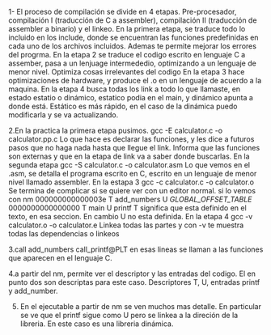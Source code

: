 1- El proceso de compilación se divide en 4 etapas. Pre-procesador, 
  compilación I (traducción de C  a assembler), compilación II 
  (traducción de assembler a binario) y el linkeo.
  En la primera etapa, se traduce todo lo incluido en los include, 
  donde se encuentran las funciones predefinidas en cada uno de los
  archivos incluidos. Ademas te permite mejorar los errores del 
  progrma.
  En la etapa 2 se traduce el codigo escrito en lenguaje C a assember, 
  pasa a un lenjuage intermededio, optimizando a un lenguaje de menor 
  nivel. Optimiza cosas irrelevantes del codigo
  En la etapa 3 hace optimizaciones de hardware, y produce el .o 
  en un lenguaje de acuerdo a la maquina.
  En la etapa 4 busca todas los link a todo lo que llamaste, en estado 
  estatio o dinámico, estatico podia en el main, y dinámico apunta a 
  donde está. Estático es más rápido, en el caso de la dinámica puedo 
  modificarla y se va actualizando. 
  
2.En la practica la primera etapa pusimos.
  gcc -E calculator.c -o calculator.pp.c
  Lo que hace es declarar las funciones, y les dice a futuros pasos
  que no haga nada hasta que llegue el link.
  Informa que las funciones son externas y que en la etapa de link va a
  saber donde buscarlas.
  En la segunda etapa
  gcc -S calculator.c -o calculator.asm
  Lo que vemos en el .asm, se detalla el programa escrito en C, escrito 
  en un lenguaje de menor nivel llamado assembler.
  En la estapa 3
  gcc -c calculator.c -o calculator.o
  Se termina de complicar si se quiere ver con un editor normal.
  si lo vemos con nm
000000000000003e T add_numbers
                 U _GLOBAL_OFFSET_TABLE_
0000000000000000 T main
                 U printf
  T significa que esta definido en el texto, en esa seccion. En cambio
  U no esta definida.
  En la etapa 4
  gcc -v calculator.o -o calculator.e
  Linkea todas las partes y con -v te muestra todas las dependencias o 
  linkeos

3.call	add_numbers  call_printf@PLT en esas lineas se llaman a las 
funciones que aparecen en el lenguaje C.

4.a partir del nm, permite ver el descriptor y las entradas del codigo.
El en punto dos son descriptas para este caso. Descriptores T, U, 
   entradas printf y add_number.

5. En el ejecutable a partir de nm se ven muchos mas detalle. En 
particular se ve que el printf sigue como U pero se linkea a la direción 
de la libreria. En este caso es una libreria dinámica.
